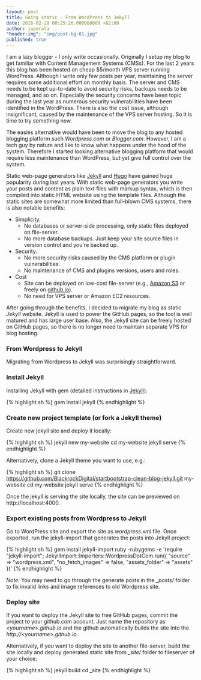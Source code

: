 ```yaml
---
layout: post
title: Going static - From WordPress to Jekyll
date: 2016-02-28 00:25:26.000000000 +02:00
author: juperala
"header-img": "img/post-bg-01.jpg"
published: true
---
```


I am a lazy blogger - I only write occasionally. Originally I setup my blog to get familiar with Content Management Systems (CMSs). For the last 2 years this blog has been hosted on cheap $5/month VPS server running WordPress. Although I write only few posts per year, maintaining the server requires some additional effort on monthly basis. The server and CMS needs to be kept up-to-date to avoid security risks, backups needs to be managed, and so on. Especially the security concerns have been topic during the last year as numerous security vulnerabilities have been identified in the WordPress. There is also the cost issue, although insignificant, caused by the maintenance of the VPS server hosting. So it is time to try something new.

The easies alternative would have been to move the blog to any hosted blogging platform such *Wordpress.com* or *Blogger.com*. However, I am a tech guy by nature and like to know what happens under the hood of the system. Therefore I started looking alternative blogging platform that would require less maintenance than WordPress, but yet give full control over the system.

Static web-page generators like [Jekyll](http://jekyllrb.com/) and [Hugo](https://gohugo.io/) have gained huge popularity during last years. With static web-page generators you write your posts and content as plain text files with markup syntax, which is then compiled into static HTML website using the template files. Although the static sites are somewhat more limited than full-blown CMS systems, there is also notable benefits:

+ Simplicity.
  + No databases or server-side processing, only static files deployed on file-server.
  + No more database backups. Just keep your site source files in version control and you're backed up.
+ Security.
  + No more security risks caused by the CMS platform or plugin vulnerabilities.
  + No maintenance of CMS and plugins versions, users and roles.
+ Cost
  + Site can be deployed on low-cost file-server (e.g., [Amazon S3](https://aws.amazon.com/s3) or freely on [github.io](https://github.io)).
  + No need for VPS server or Amazon EC2 resources.

After going through the benefits, I decided to migrate my blog as static *Jekyll* website. Jekyll is used to power the GitHub pages, so the tool is well matured and has large user base. Also, the Jekyll site can be freely hosted on GitHub pages, so there is no longer need to maintain separate VPS for blog hosting.

### From Wordpress to Jekyll

Migrating from Wordpress to Jekyll was surprisingly straightforward.

### Install Jekyll

Installing Jekyll with gem (detailed instructions in [Jekyll](http://jekyllrb.com/)):

{% highlight sh %}
gem install jekyll
{% endhighlight %}

### Create new project template (or fork a Jekyll theme)

Create new jekyll site and deploy it locally:

{% highlight sh %}
jekyll new my-website
cd my-website
jekyll serve
{% endhighlight %}

Alternatively, clone a Jekyll theme you want to use, e.g.:

{% highlight sh %}
git clone https://github.com/BlackrockDigital/startbootstrap-clean-blog-jekyll.git my-website
cd my-website
jekyll serve
{% endhighlight %}

Once the jekyll is serving the site locally, the site can be previewed on http://localhost:4000.  

### Export existing posts from Wordpress to Jekyll

Go to WordPress site and export the site as *wordpress.xml* file. Once exported, run the jekyll-import that generates the posts into Jekyll project:

{% highlight sh %}
gem install jekyll-import
ruby -rubygems -e 'require "jekyll-import";
    JekyllImport::Importers::WordpressDotCom.run({
      "source" => "wordpress.xml",
      "no_fetch_images" => false,
      "assets_folder" => "assets"
    })'
{% endhighlight %}

*Note:* You may need to go through the generate posts in the *_posts/* folder to fix invalid links and image references to old Wordpress site.

### Deploy site

If you want to deploy the Jekyll site to free GitHub pages, commit the project to your github.com account. Just name the repository as *&lt;yourname&gt;.github.io* and the github automatically builds the site into the *http://&lt;yourname&gt;.github.io*.

Alternatively, if you want to deploy the site to another file-server, build the site locally and deploy generated static site from *_site/* folder to fileserver of your choice:

{% highlight sh %}
jekyll build
cd _site
{% endhighlight %}
